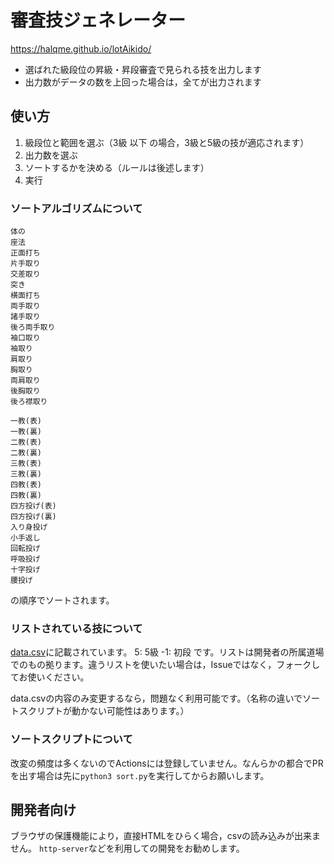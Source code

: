 # 審査技ジェネレーター
https://halqme.github.io/lotAikido/

- 選ばれた級段位の昇級・昇段審査で見られる技を出力します
- 出力数がデータの数を上回った場合は，全てが出力されます

## 使い方
1. 級段位と範囲を選ぶ（3級 以下 の場合，3級と5級の技が適応されます）
2. 出力数を選ぶ
3. ソートするかを決める（ルールは後述します）
4. 実行

### ソートアルゴリズムについて
```
体の
座法
正面打ち
片手取り
交差取り
突き
横面打ち
両手取り
諸手取り
後ろ両手取り
袖口取り
袖取り
肩取り
胸取り
両肩取り
後胸取り
後ろ襟取り
```

```
一教(表)
一教(裏)
二教(表)
二教(裏)
三教(表)
三教(裏)
四教(表)
四教(裏)
四方投げ(表)
四方投げ(裏)
入り身投げ
小手返し
回転投げ
呼吸投げ
十字投げ
腰投げ
```

の順序でソートされます。

### リストされている技について
[data.csv](https://github.com/HALQME/lotAikido/blob/b6fa10849fce200873cef229e9a6eca97be0b81d/data.csv)に記載されています。
5: 5級
-1: 初段
です。リストは開発者の所属道場でのもの拠ります。違うリストを使いたい場合は，Issueではなく，フォークしてお使いください。

data.csvの内容のみ変更するなら，問題なく利用可能です。（名称の違いでソートスクリプトが動かない可能性はあります。）

### ソートスクリプトについて
改変の頻度は多くないのでActionsには登録していません。なんらかの都合でPRを出す場合は先に`python3 sort.py`を実行してからお願いします。

## 開発者向け
ブラウザの保護機能により，直接HTMLをひらく場合，csvの読み込みが出来ません。
`http-server`などを利用しての開発をお勧めします。